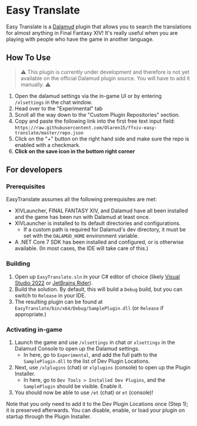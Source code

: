 # Easy Translate

Easy Translate is a [Dalamud](https://github.com/goatcorp/Dalamud) plugin that allows you to search the translations for almost anything in Final Fantasy XIV!
It's really useful when you are playing with people who have the game in another language.

## How To Use

> ⚠️ This plugin is currently under development and therefore is not yet available on the official Dalamud plugin source. You will have to add it manually. ⚠️

1. Open the dalamud settings via the in-game UI or by entering `/xlsettings` in the chat window.
2. Head over to the "Experimental" tab
3. Scroll all the way down to the "Custom Plugin Repositories" section.
4. Copy and paste the following link into the first free text input field: `https://raw.githubusercontent.com/Olaren15/ffxiv-easy-translate/master/repo.json`
5. Click on the "+" button on the right hand side and make sure the repo is enabled with a checkmark.
6. **Click on the save icon in the bottom right corner**

## For developers

### Prerequisites

EasyTranslate assumes all the following prerequisites are met:

* XIVLauncher, FINAL FANTASY XIV, and Dalamud have all been installed and the game has been run with Dalamud at least once.
* XIVLauncher is installed to its default directories and configurations.
  * If a custom path is required for Dalamud's dev directory, it must be set with the `DALAMUD_HOME` environment variable.
* A .NET Core 7 SDK has been installed and configured, or is otherwise available. (In most cases, the IDE will take care of this.)

### Building

1. Open up `EasyTranslate.sln` in your C# editor of choice (likely [Visual Studio 2022](https://visualstudio.microsoft.com) or [JetBrains Rider](https://www.jetbrains.com/rider/)).
2. Build the solution. By default, this will build a `Debug` build, but you can switch to `Release` in your IDE.
3. The resulting plugin can be found at `EasyTranslate/bin/x64/Debug/SamplePlugin.dll` (or `Release` if appropriate.)

### Activating in-game

1. Launch the game and use `/xlsettings` in chat or `xlsettings` in the Dalamud Console to open up the Dalamud settings.
    * In here, go to `Experimental`, and add the full path to the `SamplePlugin.dll` to the list of Dev Plugin Locations.
2. Next, use `/xlplugins` (chat) or `xlplugins` (console) to open up the Plugin Installer.
    * In here, go to `Dev Tools > Installed Dev Plugins`, and the `SamplePlugin` should be visible. Enable it.
3. You should now be able to use `/et` (chat) or `et` (console)!

Note that you only need to add it to the Dev Plugin Locations once (Step 1); it is preserved afterwards. You can disable, enable, or load your plugin on startup through the Plugin Installer.
